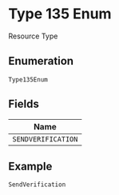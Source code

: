 
# Type 135 Enum

Resource Type

## Enumeration

`Type135Enum`

## Fields

| Name |
|  --- |
| `SENDVERIFICATION` |

## Example

```
SendVerification
```

